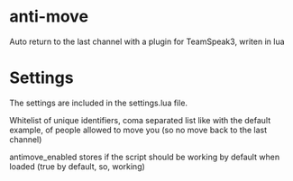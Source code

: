 # anti-move
Auto return to the last channel with a plugin for TeamSpeak3, writen in lua

# Settings

The settings are included in the settings.lua file.

Whitelist of unique identifiers, coma separated list like with the default example, of people allowed to move you (so no move back to the last channel)

antimove_enabled stores if the script should be working by default when loaded (true by default, so, working)
